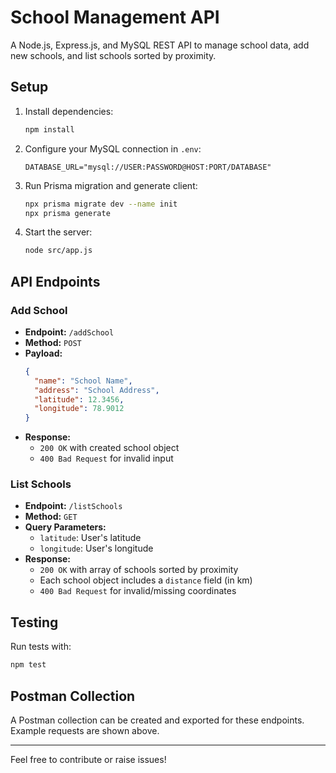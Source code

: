 # School Management API

A Node.js, Express.js, and MySQL REST API to manage school data, add new schools, and list schools sorted by proximity.

## Setup

1. Install dependencies:
   ```bash
   npm install
   ```
2. Configure your MySQL connection in `.env`:
   ```env
   DATABASE_URL="mysql://USER:PASSWORD@HOST:PORT/DATABASE"
   ```
3. Run Prisma migration and generate client:
   ```bash
   npx prisma migrate dev --name init
   npx prisma generate
   ```
4. Start the server:
   ```bash
   node src/app.js
   ```

## API Endpoints

### Add School
- **Endpoint:** `/addSchool`
- **Method:** `POST`
- **Payload:**
  ```json
  {
    "name": "School Name",
    "address": "School Address",
    "latitude": 12.3456,
    "longitude": 78.9012
  }
  ```
- **Response:**
  - `200 OK` with created school object
  - `400 Bad Request` for invalid input

### List Schools
- **Endpoint:** `/listSchools`
- **Method:** `GET`
- **Query Parameters:**
  - `latitude`: User's latitude
  - `longitude`: User's longitude
- **Response:**
  - `200 OK` with array of schools sorted by proximity
  - Each school object includes a `distance` field (in km)
  - `400 Bad Request` for invalid/missing coordinates

## Testing

Run tests with:
```bash
npm test
```

## Postman Collection

A Postman collection can be created and exported for these endpoints. Example requests are shown above.

---

Feel free to contribute or raise issues!


